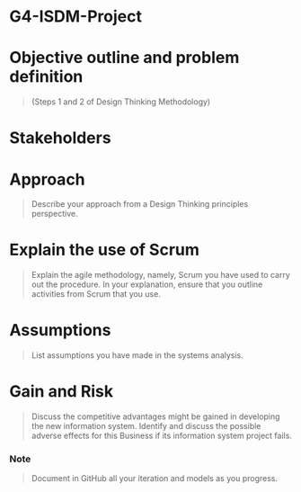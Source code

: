 # G4-ISDM-Project

# Objective outline and problem definition
> (Steps 1 and 2 of Design Thinking Methodology)

# Stakeholders

# Approach
> Describe your approach from a Design Thinking principles perspective.

# Explain the use of Scrum
> Explain the agile methodology, namely, Scrum you have used to carry out the procedure. In
your explanation, ensure that you outline activities from Scrum that you use.

# Assumptions
> List assumptions you have made in the systems analysis.

# Gain and Risk
> Discuss the competitive advantages might be gained in developing the new information
system. Identify and discuss the possible adverse effects for this Business if its information
system project fails.

### Note
> Document in GitHub all your iteration and models as you progress.
